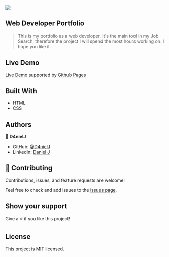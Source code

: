 ![](https://img.shields.io/badge/Microverse-blueviolet)

## Web Developer Portfolio

> This is my portfolio as a web developer. It's the main tool in my Job Search, therefore the project I will spend the most hours working on. I hope you like it.

## Live Demo

[Live Demo](https://d4nielj.github.io/developer-portfolio/) supported by [Github Pages](https://pages.github.com/)

## Built With

- HTML
- CSS

## Authors

👤 **D4nielJ**

- GitHub: [@D4nielJ](https://github.com/D4nielJ)
- LinkedIn: [Daniel J](https://www.linkedin.com/in/daniel-djm/)

## 🤝 Contributing

Contributions, issues, and feature requests are welcome!

Feel free to check and add issues to the [issues page](../../issues/).

## Show your support

Give a ⭐️ if you like this project!

## License

This project is [MIT](./MIT.md) licensed.

